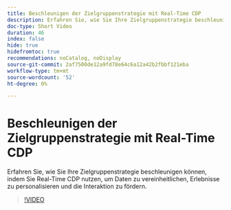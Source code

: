 ```yaml
---
title: Beschleunigen der Zielgruppenstrategie mit Real-Time CDP
description: Erfahren Sie, wie Sie Ihre Zielgruppenstrategie beschleunigen können, indem Sie Real-Time CDP nutzen, um Daten zu vereinheitlichen, Erlebnisse zu personalisieren und die Interaktion zu fördern.
doc-type: Short Video
duration: 46
index: false
hide: true
hidefromtoc: true
recommendations: noCatalog, noDisplay
source-git-commit: 2af7500de12a9fd78e64c6a12a42b2fbbf121eba
workflow-type: tm+mt
source-wordcount: '52'
ht-degree: 0%

---
```



# Beschleunigen der Zielgruppenstrategie mit Real-Time CDP

Erfahren Sie, wie Sie Ihre Zielgruppenstrategie beschleunigen können, indem Sie Real-Time CDP nutzen, um Daten zu vereinheitlichen, Erlebnisse zu personalisieren und die Interaktion zu fördern.

<!-- 62_S508_3442517_45_accelerating-your-audience-strategy-with-realtime-cdp -->
>[!VIDEO](https://video.tv.adobe.com/v/3458220/?learn=on&enablevpops=true)
